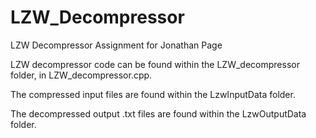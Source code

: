 # LZW_Decompressor
LZW Decompressor Assignment for Jonathan Page

LZW decompressor code can be found within the LZW_decompressor folder, in LZW_decompressor.cpp.

The compressed input files are found within the LzwInputData folder.

The decompressed output .txt files are found within the LzwOutputData folder.
